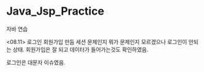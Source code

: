# Java_Jsp_Practice
자바 연습

<08.11>
로그인 회원가입 만듬
세션 문제인지 뭐가 문제인지 모르겠으나 로그인이 안되는 상태.
회원가입은 잘 되고 데이터가 들어가는것도 확인하였음.

로그인은 대문자 이슈였음.
